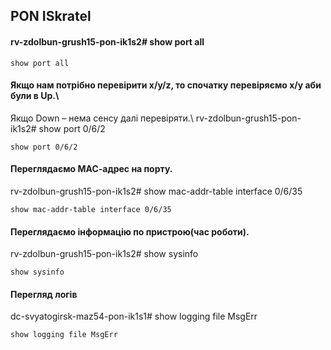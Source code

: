 ## PON ISkratel 

#### rv-zdolbun-grush15-pon-ik1s2# show port all 
    show port all

#### Якщо нам потрібно перевірити х/y/z, то спочатку перевіряємо x/y аби були в Up.\
Якщо Down – нема сенсу далі перевіряти.\ 
rv-zdolbun-grush15-pon-ik1s2# show port 0/6/2

    show port 0/6/2 
#### Переглядаємо МАС-адрес на порту. 
rv-zdolbun-grush15-pon-ik1s2# show mac-addr-table interface 0/6/35

    show mac-addr-table interface 0/6/35 
#### Переглядаємо інформацію по пристрою(час роботи). 
rv-zdolbun-grush15-pon-ik1s2# show sysinfo

    show sysinfo 
#### Перегляд логів
dc-svyatogirsk-maz54-pon-ik1s1# show logging file MsgErr

    show logging file MsgErr 
    
